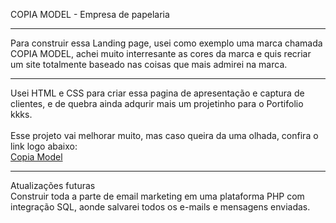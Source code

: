 COPIA MODEL - Empresa de papelaria
<br>
<hr>
Para construir essa Landing page, usei como exemplo uma marca chamada COPIA MODEL, achei muito interresante as cores da marca e quis recriar um site totalmente baseado nas coisas que mais admirei na marca.<br>
<hr>
Usei HTML e CSS para criar essa pagina de apresentação e captura de clientes, e de quebra ainda adqurir mais um projetinho para o Portifolio kkks.<br>
<br>
Esse projeto vai melhorar muito, mas caso queira da uma olhada, confira o link logo abaixo:<br>
<a href="https://0xxmxx0.github.io/Copia-Model/index.html">Copia Model</a>
<hr>
Atualizações futuras<br>
Construir toda a parte de email marketing em uma plataforma PHP com integração SQL, aonde salvarei todos os e-mails e mensagens enviadas.
